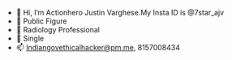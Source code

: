 - 👋 Hi, I’m Actionhero Justin Varghese.My Insta ID is @7star_ajv
- 👀 Public Figure
- 🌱 Radiology Professional
- 💞️ Single
- 📫 Indiangovethicalhacker@pm.me, 8157008434
